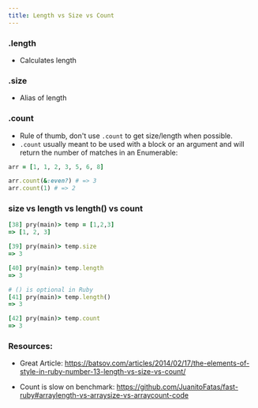 ```yaml
---
title: Length vs Size vs Count
---
```


### .length
- Calculates length

### .size
- Alias of length

### .count

- Rule of thumb, don't use `.count` to get size/length when possible.
- `.count` usually meant to be used with a block or an argument and will return the number of matches in an Enumerable:

```rb
arr = [1, 1, 2, 3, 5, 6, 8]

arr.count(&:even?) # => 3
arr.count(1) # => 2
```

### size vs length vs length() vs count
```rb
[38] pry(main)> temp = [1,2,3]
=> [1, 2, 3]

[39] pry(main)> temp.size
=> 3

[40] pry(main)> temp.length
=> 3

# () is optional in Ruby
[41] pry(main)> temp.length()
=> 3

[42] pry(main)> temp.count
=> 3
```


### Resources:
- Great Article: https://batsov.com/articles/2014/02/17/the-elements-of-style-in-ruby-number-13-length-vs-size-vs-count/

- Count is slow on benchmark: https://github.com/JuanitoFatas/fast-ruby#arraylength-vs-arraysize-vs-arraycount-code

